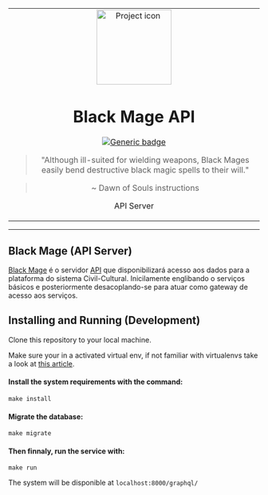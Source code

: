 <table align="center"><tr><td align="center" width="9999">
<img src="https://gitlab.com/civil-cultural/black-mage/wikis/uploads/48519f3e4ce26ade568565256fa051bf/custom_2543_close_e09034f8-7345-4bb6-87d5-ae6c4fd33820.jpg" align="center" width="150" alt="Project icon">

# Black Mage API

[![Generic badge](https://img.shields.io/badge/docs-yellow.svg)](https://gitlab.com/civil-cultural/black-mage/wikis/home)

> "Although ill-suited for wielding weapons, Black Mages easily bend destructive black magic spells to their will."

> ~ Dawn of Souls instructions

API Server
</td></tr></table>

<hr />

## Black Mage (API Server)


[Black Mage](https://finalfantasy.fandom.com/wiki/Black_Mage_(Final_Fantasy)) é o servidor [API](https://en.wikipedia.org/wiki/Application_programming_interface) que disponibilizará acesso aos dados para a plataforma do sistema Civil-Cultural. Inicilamente englibando o serviços básicos e posteriormente desacoplando-se para atuar como gateway de acesso aos serviços. 



## Installing and Running (Development)

Clone this repository to your local machine.

Make sure your in a activated virtual env, if not familiar with virtualenvs take a look
at [this article](https://docs.python-guide.org/dev/virtualenvs/).

#### Install the system requirements with the command:

```
make install
```

#### Migrate the database:

```
make migrate
```

#### Then finnaly, run the service with:

```
make run
```

The system will be disponible at `localhost:8000/graphql/`


